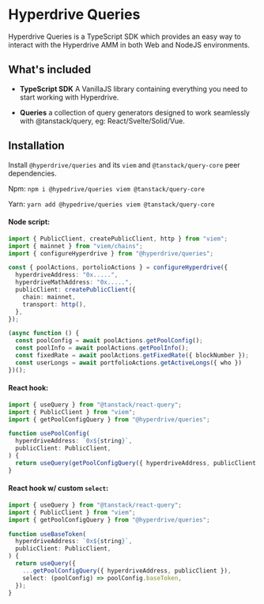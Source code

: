 # Hyperdrive Queries

Hyperdrive Queries is a TypeScript SDK which provides an easy way to interact
with the Hyperdrive AMM in both Web and NodeJS environments.

## What's included

- **TypeScript SDK** A VanillaJS library containing everything you need to start
  working with Hyperdrive.

- **Queries** a collection of query generators designed to work
  seamlessly with @tanstack/query, eg: React/Svelte/Solid/Vue.

## Installation

Install `@hyperdrive/queries` and its `viem` and `@tanstack/query-core` peer
dependencies.

Npm:
`npm i @hypedrive/queries viem @tanstack/query-core`

Yarn:
`yarn add @hypedrive/queries viem @tanstack/query-core`

#### Node script:

```ts
import { PublicClient, createPublicClient, http } from "viem";
import { mainnet } from "viem/chains";
import { configureHyperdrive } from "@hyperdrive/queries";

const { poolActions, portolioActions } = configureHyperdrive({
  hyperdriveAddress: "0x.....",
  hyperdriveMathAddress: "0x.....",
  publicClient: createPublicClient({
    chain: mainnet,
    transport: http(),
  },
});

(async function () {
  const poolConfig = await poolActions.getPoolConfig();
  const poolInfo = await poolActions.getPoolInfo();
  const fixedRate = await poolActions.getFixedRate({ blockNumber });
  const userLongs = await portfolioActions.getActiveLongs({ who })
})();
```

#### React hook:

```ts
import { useQuery } from "@tanstack/react-query";
import { PublicClient } from "viem";
import { getPoolConfigQuery } from "@hyperdrive/queries";

function usePoolConfig(
  hyperdriveAddress: `0x${string}`,
  publicClient: PublicClient,
) {
  return useQuery(getPoolConfigQuery({ hyperdriveAddress, publicClient }));
}
```

#### React hook w/ custom `select`:

```ts
import { useQuery } from "@tanstack/react-query";
import { PublicClient } from "viem";
import { getPoolConfigQuery } from "@hyperdrive/queries";

function useBaseToken(
  hyperdriveAddress: `0x${string}`,
  publicClient: PublicClient,
) {
  return useQuery({
    ...getPoolConfigQuery({ hyperdriveAddress, publicClient }),
    select: (poolConfig) => poolConfig.baseToken,
  });
}
```
